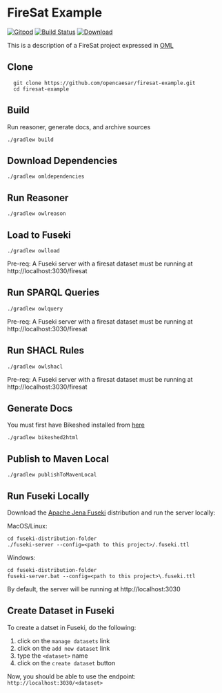 # FireSat Example

[![Gitpod](https://img.shields.io/badge/gitpod-open-blue?logo=gitpod)](https://gitpod.io/#https://github.com/opencaesar/firesat-example) 
[![Build Status](https://travis-ci.org/opencaesar/firesat-example.svg?branch=master)](https://travis-ci.org/opencaesar/firesat-example)
[ ![Download](https://api.bintray.com/packages/opencaesar/firesat-example/firesat-example/images/download.svg) ](https://bintray.com/opencaesar/firesat-example/firesat-example/_latestVersion)

This is a description of a FireSat project expressed in [OML](https://github.com/opencaesar/oml)

## Clone
```
  git clone https://github.com/opencaesar/firesat-example.git
  cd firesat-example
```

## Build
Run reasoner, generate docs, and archive sources
```
./gradlew build
```

## Download Dependencies
```
./gradlew omldependencies
```

## Run Reasoner
```
./gradlew owlreason
```

## Load to Fuseki
```
./gradlew owlload
```
Pre-req: A Fuseki server with a firesat dataset must be running at http://localhost:3030/firesat  

## Run SPARQL Queries
```
./gradlew owlquery
```
Pre-req: A Fuseki server with a firesat dataset must be running at http://localhost:3030/firesat  

## Run SHACL Rules
```
./gradlew owlshacl
```
Pre-req: A Fuseki server with a firesat dataset must be running at http://localhost:3030/firesat  

## Generate Docs
You must first have Bikeshed installed from [here](https://tabatkins.github.io/bikeshed/#installing)
```
./gradlew bikeshed2html
```

## Publish to Maven Local
```
./gradlew publishToMavenLocal
```

## Run Fuseki Locally
Download the [Apache Jena Fuseki](https://jena.apache.org/download/index.cgi) distribution and run the server locally:

MacOS/Linux:
```
cd fuseki-distribution-folder
./fuseki-server --config=<path to this project>/.fuseki.ttl
```
Windows:
```
cd fuseki-distribution-folder
fuseki-server.bat --config=<path to this project>\.fuseki.ttl
```
By default, the server will be running at http://localhost:3030

## Create Dataset in Fuseki
To create a datset in Fuseki, do the following:

1. click on the `manage datasets` link
1. click on the `add new dataset` link
1. type the `<dataset>` name
1. click on the `create dataset` button

Now, you should be able to use the endpoint: `http://localhost:3030/<dataset>`
